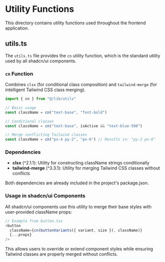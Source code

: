 # Utility Functions

This directory contains utility functions used throughout the frontend application.

## utils.ts

The `utils.ts` file provides the `cn` utility function, which is the standard utility used by all shadcn/ui components.

### `cn` Function

Combines `clsx` (for conditional class composition) and `tailwind-merge` (for intelligent Tailwind CSS class merging).

```typescript
import { cn } from "@/lib/utils"

// Basic usage
const className = cn("text-base", "font-bold")

// Conditional classes
const className = cn("text-base", isActive && "text-blue-500")

// Merge conflicting Tailwind classes
const className = cn("px-4 py-2", "px-6") // Results in: "py-2 px-6"
```

### Dependencies

- **clsx** (^2.1.1): Utility for constructing className strings conditionally
- **tailwind-merge** (^3.3.1): Utility for merging Tailwind CSS classes without conflicts

Both dependencies are already included in the project's package.json.

### Usage in shadcn/ui Components

All shadcn/ui components use this utility to merge their base styles with user-provided className props:

```typescript
// Example from button.tsx
<button
  className={cn(buttonVariants({ variant, size }), className)}
  {...props}
/>
```

This allows users to override or extend component styles while ensuring Tailwind classes are properly merged without conflicts.
